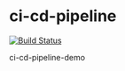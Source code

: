 # ci-cd-pipeline

[![Build Status](https://travis-ci.org/deepakkadarivel/ci-cd-pipeline.svg?branch=master)](https://travis-ci.org/deepakkadarivel/ci-cd-pipeline)

ci-cd-pipeline-demo
